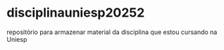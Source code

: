 # disciplinauniesp20252
repositório para armazenar material da disciplina que estou cursando na Uniesp
